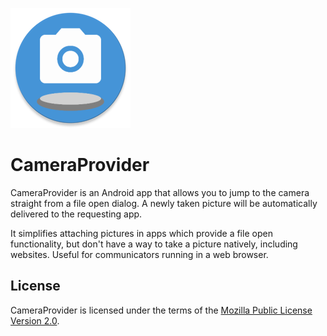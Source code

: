 ![Camera Provider Logo](app/src/main/res/mipmap-xxxhdpi/ic_launcher_round.webp)
# CameraProvider
CameraProvider is an Android app that allows you to jump to the camera straight from a file open dialog.
A newly taken picture will be automatically delivered to the requesting app.

It simplifies attaching pictures in apps which provide a file open functionality, but don't have a
way to take a picture natively, including websites. Useful for communicators running in a web browser.

## License
CameraProvider is licensed under the terms of the
[Mozilla Public License Version 2.0](https://www.mozilla.org/en-US/MPL/2.0/).